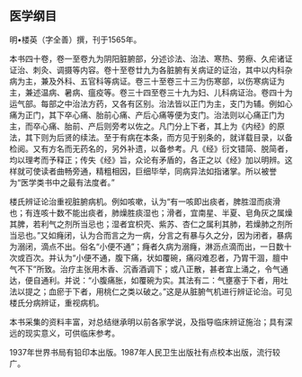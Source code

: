 ## 医学纲目

明•楼英（字全善）撰，刊于1565年。

本书四十卷，卷一至卷九为阴阳脏腑部，分述诊法、治法、寒热、劳瘵、久疟诸证证治、刺灸、调摄等内容。卷十至卷廿九为各脏腑有关病证的证治，其中以内科杂病为主，兼及外科、五官科等病证。卷三十至卷三十三为伤寒部，以伤寒病证为主，兼述温病、暑病、瘟疫等。卷三十四至卷三十九为妇、儿科病证治。卷四十为运气部。每部之中治法方药，又各有区别。治法皆以正门为主，支门为辅。例如心痛为正门，其下卒心痛、胎前心痛、产后心痛等便为支门。治法则以心痛正门为主，而卒心痛、胎前、产后则旁考以佐之。凡门分上下者，其上为《内经》的原法，其下则为后贤的续法。至于有病在本条，而方见于别条的，就详载目录，以备检阅。又有方名而无药名的，另外补遗，以备参考。凡《经》衍文错简、脱简者，均以理考而予释正；传失《经》旨，众论有矛盾的，各正之以《经》加以明辨。这样就可使读者曲畅旁通，精粗相因，巨细毕举，同病异法如指诸掌。所以被誉为“医学类书中之最有法度者。”

楼氏辨证论治重视脏腑病机。例如咳嗽，认为“有一咳即出痰者，脾胜湿而痰滑也；有连咳十数不能出痰者，肺燥胜痰湿也；滑者，宜南星、半夏、皂角灰之属燥其脾，若利气之剂所当忌也；湿者宜枳壳、紫苏、杏仁之属利其肺，若燥肺之剂所当忌也。”又如癃闭，认为合而言之为一病，分言之有暴与久之分，因为闭者，暴病为溺闭，滴点不出。俗名“小便不通”；癃者久病为溺癃，淋沥点滴而出，一日数十次或百次。并认为“小便不通，腹下痛，状如覆碗，痛闷难忍者，乃胃干涸，膻中气不下”所致。治疗主张用木香、沉香酒调下；或八正散，甚者宜上涌之，令气通达，便自通利。并说：“小腹痛胀，如覆碗为实。其法有二：气壅塞于下者，用吐法以提之；血瘀于下者，用桃仁之类以破之。”这是从脏腑气机进行辨证论治。可见楼氏分病辨证，重视病机。

本书采集的资料丰富，对总结继承明以前各家学说，及指导临床辨证施治；具有深远的现实意义，可供临床参考。

1937年世界书局有铅印本出版。1987年人民卫生出版社有点校本出版，流行较广。
